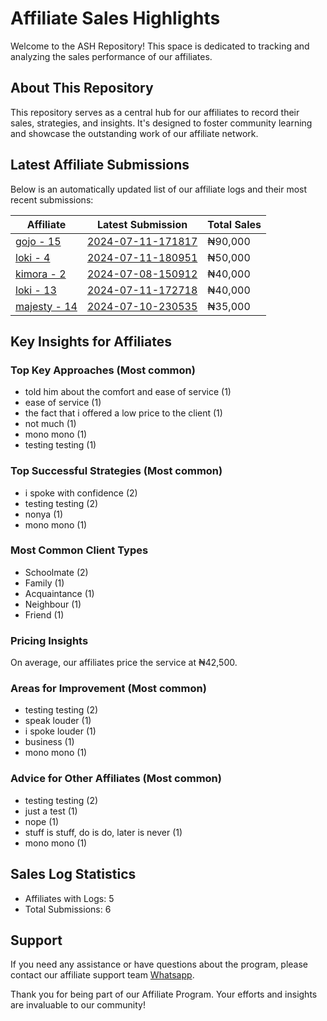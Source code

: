 # Affiliate Sales Highlights

Welcome to the ASH Repository! This space is dedicated to tracking and analyzing the sales performance of our affiliates.

## About This Repository

This repository serves as a central hub for our affiliates to record their sales, strategies, and insights. It's designed to foster community learning and showcase the outstanding work of our affiliate network.

## Latest Affiliate Submissions

Below is an automatically updated list of our affiliate logs and their most recent submissions:

<!-- AFFILIATE LIST START -->
| Affiliate | Latest Submission | Total Sales |
|-----------|--------------------|--------------|
| [gojo - 15](affiliate_logs/gojo_15) | [2024-07-11-171817](affiliate_logs/gojo_15/2024-07-11-171817_sale_submission.md) | ₦90,000 |
| [loki - 4](affiliate_logs/loki_4) | [2024-07-11-180951](affiliate_logs/loki_4/2024-07-11-180951_sale_submission.md) | ₦50,000 |
| [kimora - 2](affiliate_logs/kimora_2) | [2024-07-08-150912](affiliate_logs/kimora_2/2024-07-08-150912_sale_submission.md) | ₦40,000 |
| [loki - 13](affiliate_logs/loki_13) | [2024-07-11-172718](affiliate_logs/loki_13/2024-07-11-172718_sale_submission.md) | ₦40,000 |
| [majesty - 14](affiliate_logs/majesty_14) | [2024-07-10-230535](affiliate_logs/majesty_14/2024-07-10-230535_sale_submission.md) | ₦35,000 |

<!-- AFFILIATE LIST END -->

## Key Insights for Affiliates

### Top Key Approaches (Most common)
<!-- TOP KEY APPROACHES START -->
- told him about the comfort and ease of service (1)
- ease of service (1)
- the fact that i offered a low price to the client (1)
- not much (1)
- mono mono (1)
- testing testing (1)
<!-- TOP KEY APPROACHES END -->

### Top Successful Strategies (Most common)
<!-- TOP SUCCESSFUL STRATEGIES START -->
- i spoke with confidence (2)
- testing testing (2)
- nonya (1)
- mono mono (1)
<!-- TOP SUCCESSFUL STRATEGIES END -->

### Most Common Client Types
<!-- COMMON CLIENT TYPES START -->
- Schoolmate (2)
- Family (1)
- Acquaintance (1)
- Neighbour (1)
- Friend (1)
<!-- COMMON CLIENT TYPES END -->

### Pricing Insights
<!-- PRICING INSIGHTS START -->
On average, our affiliates price the service at ₦42,500.
<!-- PRICING INSIGHTS END -->

### Areas for Improvement (Most common)
<!-- AREAS FOR IMPROVEMENT START -->
- testing testing (2)
- speak louder (1)
- i spoke louder (1)
- business (1)
- mono mono (1)
<!-- AREAS FOR IMPROVEMENT END -->

### Advice for Other Affiliates (Most common)
<!-- ADVICE FOR AFFILIATES START -->
- testing testing (2)
- just a test (1)
- nope (1)
- stuff is stuff, do is do, later is never (1)
- mono mono (1)
<!-- ADVICE FOR AFFILIATES END -->

## Sales Log Statistics
<!-- PROGRAM STATS START -->
- Affiliates with Logs: 5
- Total Submissions: 6
<!-- PROGRAM STATS END -->

## Support
If you need any assistance or have questions about the program, please contact our affiliate support team [Whatsapp](https://wa.me/message/3IE3FXO3INXHM1).

Thank you for being part of our Affiliate Program. Your efforts and insights are invaluable to our community!